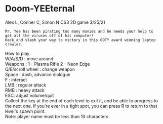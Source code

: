 # Doom-YEEternal
 Alex L, Conner C, Simon N CS3 2D game 3/25/21


	Mr. Yee has been pirating too many movies and he needs your help to get all the viruses off of his computer!
	Hack and slash your way to victory in this GOTY award winning laptop crawler.
	
How to play:		
W/A/S/D : move around		
Weapons : 1 - Plasma Rifle  2 - Neon Edge 		
Q/E/scroll wheel : change weapon 	
Space : dash, advance dialogue		
F : interact		
LMB : regular attack	
RMB : heavy attack	
ESC: adjust volume/quit		
Collect the key at the end of each level to exit it, and be able to progress to the next one.  If you're ever in a tight spot, you can press R to return to that level's spawn point.		
Note: player name must be less than 10 characters.		
	
